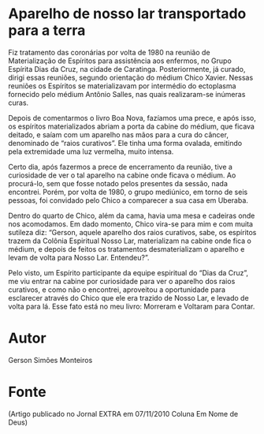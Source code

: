 # Aparelho de nosso lar transportado para a terra

Fiz tratamento das coronárias por volta de 1980 na reunião de Materialização de Espíritos para assistência aos enfermos, no Grupo Espírita Dias da Cruz, na cidade de Caratinga. Posteriormente, já curado, dirigi essas reuniões, segundo orientação do médium Chico Xavier. Nessas reuniões os Espíritos se materializavam por intermédio do ectoplasma fornecido pelo médium Antônio Salles, nas quais realizaram-se inúmeras curas.

Depois de comentarmos o livro Boa Nova, fazíamos uma prece, e após isso, os espíritos materializados abriam a porta da cabine do médium, que ficava deitado, e saíam com um aparelho nas mãos para a cura do câncer, denominado de “raios curativos”. Ele tinha uma forma ovalada, emitindo pela extremidade uma luz vermelha, muito intensa.

Certo dia, após fazermos a prece de encerramento da reunião, tive a curiosidade de ver o tal aparelho na cabine onde ficava o médium. Ao procurá-lo, sem que fosse notado pelos presentes da sessão, nada encontrei. Porém, por volta de 1980, o grupo mediúnico, em torno de seis pessoas, foi convidado pelo Chico a comparecer a sua casa em Uberaba.

Dentro do quarto de Chico, além da cama, havia uma mesa e cadeiras onde nos acomodamos. Em dado momento, Chico vira-se para mim e com muita sutileza diz: “Gerson, aquele aparelho dos raios curativos, sabe, os espíritos trazem da Colônia Espiritual Nosso Lar, materializam na cabine onde fica o médium, e depois de feitos os tratamentos desmaterializam o aparelho e levam de volta para Nosso Lar. Entendeu?”.

Pelo visto, um Espírito participante da equipe espiritual do “Dias da Cruz”, me viu entrar na cabine por curiosidade para ver o aparelho dos raios curativos, e como não o encontrei, aproveitou a oportunidade para esclarecer através do Chico que ele era trazido de Nosso Lar, e levado de volta para lá. Esse fato está no meu livro: Morreram e Voltaram para Contar.

# Autor
Gerson Simões Monteiros 

# Fonte
(Artigo publicado no Jornal EXTRA em 07/11/2010 Coluna Em Nome de Deus)

